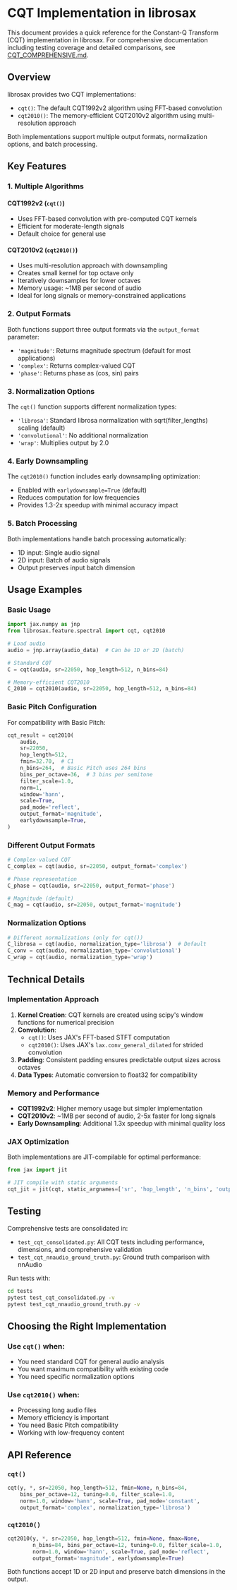 # CQT Implementation in librosax

This document provides a quick reference for the Constant-Q Transform (CQT) implementation in librosax. For comprehensive documentation including testing coverage and detailed comparisons, see [CQT_COMPREHENSIVE.md](CQT_COMPREHENSIVE.md).

## Overview

librosax provides two CQT implementations:
- `cqt()`: The default CQT1992v2 algorithm using FFT-based convolution
- `cqt2010()`: The memory-efficient CQT2010v2 algorithm using multi-resolution approach

Both implementations support multiple output formats, normalization options, and batch processing.

## Key Features

### 1. **Multiple Algorithms**

#### CQT1992v2 (`cqt()`)
- Uses FFT-based convolution with pre-computed CQT kernels
- Efficient for moderate-length signals
- Default choice for general use

#### CQT2010v2 (`cqt2010()`)
- Uses multi-resolution approach with downsampling
- Creates small kernel for top octave only
- Iteratively downsamples for lower octaves
- Memory usage: ~1MB per second of audio
- Ideal for long signals or memory-constrained applications

### 2. **Output Formats**

Both functions support three output formats via the `output_format` parameter:
- `'magnitude'`: Returns magnitude spectrum (default for most applications)
- `'complex'`: Returns complex-valued CQT
- `'phase'`: Returns phase as (cos, sin) pairs

### 3. **Normalization Options**

The `cqt()` function supports different normalization types:
- `'librosa'`: Standard librosa normalization with sqrt(filter_lengths) scaling (default)
- `'convolutional'`: No additional normalization
- `'wrap'`: Multiplies output by 2.0

### 4. **Early Downsampling**

The `cqt2010()` function includes early downsampling optimization:
- Enabled with `earlydownsample=True` (default)
- Reduces computation for low frequencies
- Provides 1.3-2x speedup with minimal accuracy impact

### 5. **Batch Processing**

Both implementations handle batch processing automatically:
- 1D input: Single audio signal
- 2D input: Batch of audio signals
- Output preserves input batch dimension

## Usage Examples

### Basic Usage

```python
import jax.numpy as jnp
from librosax.feature.spectral import cqt, cqt2010

# Load audio
audio = jnp.array(audio_data)  # Can be 1D or 2D (batch)

# Standard CQT
C = cqt(audio, sr=22050, hop_length=512, n_bins=84)

# Memory-efficient CQT2010
C_2010 = cqt2010(audio, sr=22050, hop_length=512, n_bins=84)
```

### Basic Pitch Configuration

For compatibility with Basic Pitch:

```python
cqt_result = cqt2010(
    audio,
    sr=22050,
    hop_length=512,
    fmin=32.70,  # C1
    n_bins=264,  # Basic Pitch uses 264 bins
    bins_per_octave=36,  # 3 bins per semitone
    filter_scale=1.0,
    norm=1,
    window='hann',
    scale=True,
    pad_mode='reflect',
    output_format='magnitude',
    earlydownsample=True,
)
```

### Different Output Formats

```python
# Complex-valued CQT
C_complex = cqt(audio, sr=22050, output_format='complex')

# Phase representation
C_phase = cqt(audio, sr=22050, output_format='phase')

# Magnitude (default)
C_mag = cqt(audio, sr=22050, output_format='magnitude')
```

### Normalization Options

```python
# Different normalizations (only for cqt())
C_librosa = cqt(audio, normalization_type='librosa')  # Default
C_conv = cqt(audio, normalization_type='convolutional')
C_wrap = cqt(audio, normalization_type='wrap')
```

## Technical Details

### Implementation Approach

1. **Kernel Creation**: CQT kernels are created using scipy's window functions for numerical precision
2. **Convolution**: 
   - `cqt()`: Uses JAX's FFT-based STFT computation
   - `cqt2010()`: Uses JAX's `lax.conv_general_dilated` for strided convolution
3. **Padding**: Consistent padding ensures predictable output sizes across octaves
4. **Data Types**: Automatic conversion to float32 for compatibility

### Memory and Performance

- **CQT1992v2**: Higher memory usage but simpler implementation
- **CQT2010v2**: ~1MB per second of audio, 2-5x faster for long signals
- **Early Downsampling**: Additional 1.3x speedup with minimal quality loss

### JAX Optimization

Both implementations are JIT-compilable for optimal performance:
```python
from jax import jit

# JIT compile with static arguments
cqt_jit = jit(cqt, static_argnames=['sr', 'hop_length', 'n_bins', 'output_format'])
```

## Testing

Comprehensive tests are consolidated in:
- `test_cqt_consolidated.py`: All CQT tests including performance, dimensions, and comprehensive validation
- `test_cqt_nnaudio_ground_truth.py`: Ground truth comparison with nnAudio

Run tests with:
```bash
cd tests
pytest test_cqt_consolidated.py -v
pytest test_cqt_nnaudio_ground_truth.py -v
```

## Choosing the Right Implementation

### Use `cqt()` when:
- You need standard CQT for general audio analysis
- You want maximum compatibility with existing code
- You need specific normalization options

### Use `cqt2010()` when:
- Processing long audio files
- Memory efficiency is important
- You need Basic Pitch compatibility
- Working with low-frequency content

## API Reference

### `cqt()`
```python
cqt(y, *, sr=22050, hop_length=512, fmin=None, n_bins=84, 
    bins_per_octave=12, tuning=0.0, filter_scale=1.0, 
    norm=1.0, window='hann', scale=True, pad_mode='constant',
    output_format='complex', normalization_type='librosa')
```

### `cqt2010()`
```python
cqt2010(y, *, sr=22050, hop_length=512, fmin=None, fmax=None,
        n_bins=84, bins_per_octave=12, tuning=0.0, filter_scale=1.0,
        norm=1.0, window='hann', scale=True, pad_mode='reflect',
        output_format='magnitude', earlydownsample=True)
```

Both functions accept 1D or 2D input and preserve batch dimensions in the output.